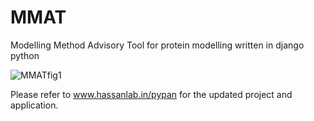# MMAT
Modelling Method Advisory Tool for protein modelling written in django python

![MMATfig1](https://user-images.githubusercontent.com/59568767/226878712-3521ea66-e8f2-4ed1-862a-f3d8cac00728.jpg)

Please refer to www.hassanlab.in/pypan for the updated project and application.
